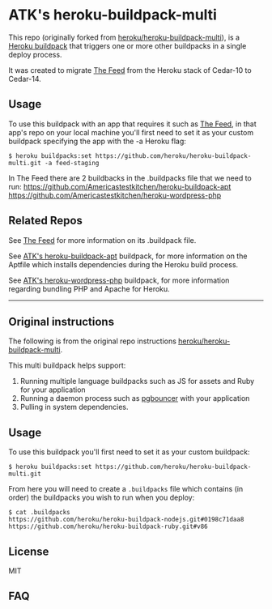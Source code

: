 # ATK's heroku-buildpack-multi

This repo (originally forked from [heroku/heroku-buildpack-multi](https://github.com/heroku/heroku-buildpack-multi)), is a [Heroku buildpack](http://devcenter.heroku.com/articles/buildpacks) that triggers one or more other buildpacks in a single deploy process.

It was created to migrate [The Feed](https://github.com/Americastestkitchen/feed) from the Heroku stack of Cedar-10 to Cedar-14.

## Usage

To use this buildpack with an app that requires it such as [The Feed](https://github.com/Americastestkitchen/feed), in that app's repo on your local machine you'll first need to set it as your custom buildpack specifying the app with the -a Heroku flag:

    $ heroku buildpacks:set https://github.com/heroku/heroku-buildpack-multi.git -a feed-staging

In The Feed there are 2 buildbacks in the .buildpacks file that we need to run:
    https://github.com/Americastestkitchen/heroku-buildpack-apt
    https://github.com/Americastestkitchen/heroku-wordpress-php

## Related Repos

See [The Feed](https://github.com/Americastestkitchen/feed) for more information on its .buildpack file.

See [ATK's heroku-buildpack-apt](https://github.com/Americastestkitchen/heroku-buildpack-apt) buildpack, for more information on the Aptfile which installs dependencies during the Heroku build process.

See [ATK's heroku-wordpress-php](https://github.com/Americastestkitchen/heroku-wordpress-php) buildpack, for more information regarding bundling PHP and Apache for Heroku.

---
## Original instructions

The following is from the original repo instructions [heroku/heroku-buildpack-multi](https://github.com/heroku/heroku-buildpack-multi).

This multi buildpack helps support:

1. Running multiple language buildpacks such as JS for assets and Ruby for your application
2. Running a daemon process such as [pgbouncer](https://github.com/heroku/heroku-buildpack-pgbouncer) with your application
3. Pulling in system dependencies.

## Usage

To use this buildpack you'll first need to set it as your custom buildpack:

    $ heroku buildpacks:set https://github.com/heroku/heroku-buildpack-multi.git

From here you will need to create a `.buildpacks` file which contains (in order) the buildpacks you wish to run when you deploy:

    $ cat .buildpacks
    https://github.com/heroku/heroku-buildpack-nodejs.git#0198c71daa8
    https://github.com/heroku/heroku-buildpack-ruby.git#v86

## License

MIT

## FAQ

